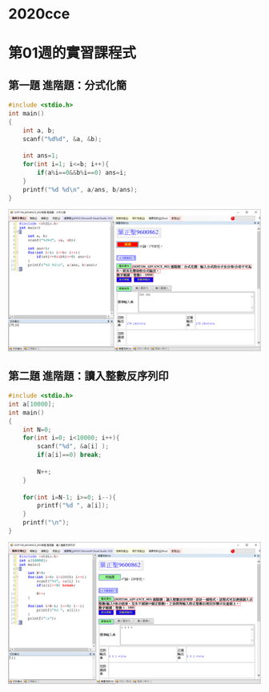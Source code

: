 # 2020cce

# 第01週的實習課程式

## 第一題 進階題：分式化簡
```C
#include <stdio.h>
int main()
{
	int a, b;
	scanf("%d%d", &a, &b);
	
	int ans=1;
	for(int i=1; i<=b; i++){
		if(a%i==0&&b%i==0) ans=i;
	}
	printf("%d %d\n", a/ans, b/ans);
}
```

![第1題](SOIT106_ADVANCE_002.png)

## 第二題 進階題：讀入整數反序列印
```C
#include <stdio.h>
int a[10000];
int main()
{
	int N=0;
	for(int i=0; i<10000; i++){
		scanf("%d", &a[i] );
		if(a[i]==0) break;
		
		N++;
	}
	
	for(int i=N-1; i>=0; i--){
		printf("%d ", a[i]);
	}
	printf("\n");
}
```

![第2題](SOIT106_ADVANCE_003.png)
